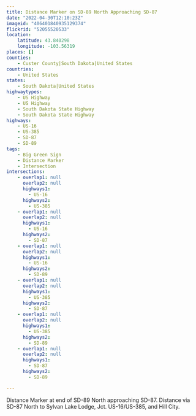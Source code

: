 ```yaml
---
title: Distance Marker on SD-89 North Approaching SD-87
date: "2022-04-30T12:10:23Z"
imageid: "406401840935129374"
flickrid: "52055520533"
location:
    latitude: 43.840298
    longitude: -103.56319
places: []
counties:
    - Custer County|South Dakota|United States
countries:
    - United States
states:
    - South Dakota|United States
highwaytypes:
    - US Highway
    - US Highway
    - South Dakota State Highway
    - South Dakota State Highway
highways:
    - US-16
    - US-385
    - SD-87
    - SD-89
tags:
    - Big Green Sign
    - Distance Marker
    - Intersection
intersections:
    - overlap1: null
      overlap2: null
      highways1:
        - US-16
      highways2:
        - US-385
    - overlap1: null
      overlap2: null
      highways1:
        - US-16
      highways2:
        - SD-87
    - overlap1: null
      overlap2: null
      highways1:
        - US-16
      highways2:
        - SD-89
    - overlap1: null
      overlap2: null
      highways1:
        - US-385
      highways2:
        - SD-87
    - overlap1: null
      overlap2: null
      highways1:
        - US-385
      highways2:
        - SD-89
    - overlap1: null
      overlap2: null
      highways1:
        - SD-87
      highways2:
        - SD-89

---
```

Distance Marker at end of SD-89 North approaching SD-87.  Distance via SD-87 North to Sylvan Lake Lodge, Jct. US-16/US-385, and Hill City.